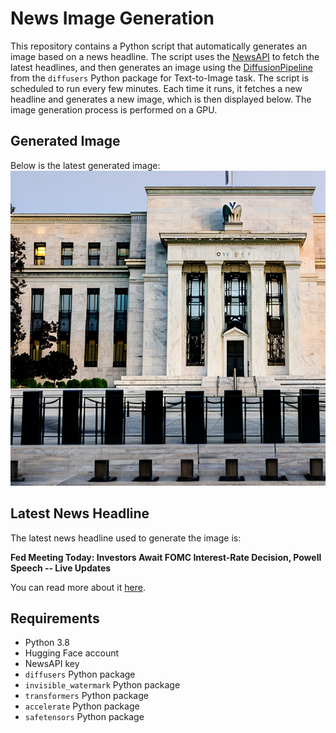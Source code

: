 # News Image Generation
This repository contains a Python script that automatically generates an image based on a news headline. The script uses the [NewsAPI](https://newsapi.org/) to fetch the latest headlines, and then generates an image using the [DiffusionPipeline](https://github.com/huggingface/diffusers) from the `diffusers` Python package for Text-to-Image task.
The script is scheduled to run every few minutes. Each time it runs, it fetches a new headline and generates a new image, which is then displayed below. The image generation process is performed on a GPU.

## Generated Image
Below is the latest generated image:
![Generated Image](image.png)

## Latest News Headline
The latest news headline used to generate the image is:

**Fed Meeting Today: Investors Await FOMC Interest-Rate Decision, Powell Speech -- Live Updates**

You can read more about it [here](https://news.google.com/rss/articles/CBMikgFBVV95cUxQQ1JlSlZtM0o0Z2JoRGZqdUtyZzRhYW4xbjlkN0tudFp5SGRvTFBZSGNmMDdHVm5wTFdUYUNxbDdYWXh3SWVmRjdYck4tN0NzT0NOdDFlZ0lwRTNCYUF2WElXelpBa2E4Ym55NFV6bEVQLVdmbTdYc1VSNVA1TnRMYl9VU2I0LTFSNkU0MUladGdRdw?oc=5).

## Requirements
- Python 3.8
- Hugging Face account
- NewsAPI key
- `diffusers` Python package
- `invisible_watermark` Python package
- `transformers` Python package
- `accelerate` Python package
- `safetensors` Python package
